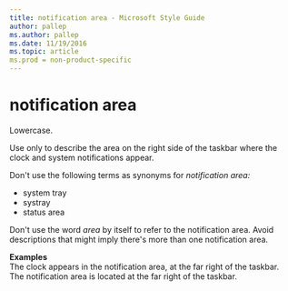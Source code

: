 ```yaml
---
title: notification area - Microsoft Style Guide
author: pallep
ms.author: pallep
ms.date: 11/19/2016
ms.topic: article
ms.prod = non-product-specific
---
```


# notification area

Lowercase.

Use only to describe the area on the right side of the taskbar where the clock and system notifications appear.

Don't use the following terms as synonyms for *notification area:*

  - system tray 
  - systray 
  - status area 

Don't use the word *area* by itself to refer to the notification area. Avoid descriptions that might imply there's more than one notification area.

**Examples**  
The clock appears in the notification area, at the far right of the taskbar.   
The notification area is located at the far right of the taskbar.  

